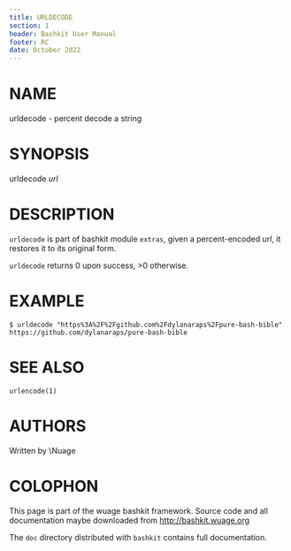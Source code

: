 ```yaml
---
title: URLDECODE
section: 1
header: Bashkit User Manual
footer: RC
date: October 2022
---
```


# NAME

urldecode - percent decode a string

# SYNOPSIS

urldecode *url*

# DESCRIPTION

`urldecode` is part of bashkit module `extras`, given a percent-encoded *url*,
it restores it to its original form.

`urldecode` returns 0 upon success, >0 otherwise.

# EXAMPLE

    $ urldecode "https%3A%2F%2Fgithub.com%2Fdylanaraps%2Fpure-bash-bible"
    https://github.com/dylanaraps/pure-bash-bible

# SEE ALSO
`urlencode(1)`

# AUTHORS
Written by \\Nuage

# COLOPHON
This page is part of the wuage bashkit framework. Source code and all
documentation maybe downloaded from <http://bashkit.wuage.org>

The `doc` directory distributed with `bashkit` contains full documentation.
